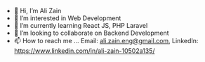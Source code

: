 - 👋 Hi, I’m Ali Zain
- 👀 I’m interested in Web Development
- 🌱 I’m currently learning React JS, PHP Laravel
- 💞️ I’m looking to collaborate on Backend Development
- 📫 How to reach me ... Email: ali.zain.eng@gmail.com,
                         LinkedIn: https://www.linkedin.com/in/ali-zain-10502a135/

<!---
AliZainAli/AliZainAli is a ✨ special ✨ repository because its `README.md` (this file) appears on your GitHub profile.
You can click the Preview link to take a look at your changes.
--->
